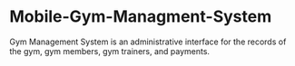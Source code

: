 # Mobile-Gym-Managment-System
Gym Management System is an administrative interface for the records of the gym, gym members, gym trainers, and payments.
